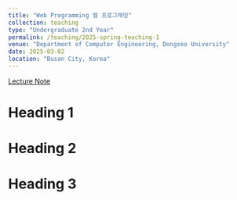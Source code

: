 ```yaml
---
title: "Web Programming 웹 프로그래밍"
collection: teaching
type: "Undergraduate 2nd Year"
permalink: /teaching/2025-spring-teaching-1
venue: "Department of Computer Engineering, Dongseo University"
date: 2025-03-02
location: "Busan City, Korea"
---
```


[Lecture Note](https://docs.google.com/document/d/1DIelqz13KJvWNonWlFONPavD1nXrXkX4ZjFuor0YFng/edit?tab=t.0)

Heading 1
======

Heading 2
======

Heading 3
======
